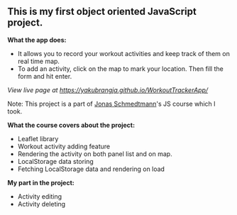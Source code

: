 ## This is my first object oriented JavaScript project.

**What the app does:**

-  It allows you to record your workout activities and keep track of them on real time map.
-  To add an activity, click on the map to mark your location. Then fill the form and hit enter.

*View live page at https://yakubrangja.github.io/WorkoutTrackerApp/*

Note: This project is a part of [Jonas Schmedtmann](https://twitter.com/jonasschmedtman)'s JS course which I took.

**What the course covers about the project:**

- Leaflet library
- Workout activity adding feature
- Rendering the activity on both panel list and on map.
- LocalStorage data storing
- Fetching LocalStorage data and rendering on load

**My part in the project:**

- Activity editing
- Activity deleting
